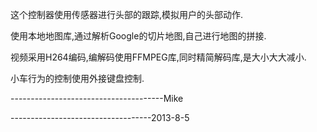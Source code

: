 这个控制器使用传感器进行头部的跟踪,模拟用户的头部动作.

使用本地地图库,通过解析Google的切片地图,自己进行地图的拼接.

视频采用H264编码,编解码使用FFMPEG库,同时精简解码库,是大小大大减小.

小车行为的控制使用外接键盘控制.

--------------------------------------Mike

-----------------------------------2013-8-5
